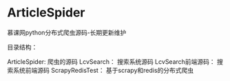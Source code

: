 # ArticleSpider
慕课网python分布式爬虫源码-长期更新维护

目录结构：
  
  ArticleSpider: 爬虫的源码
  LcvSearch： 搜索系统源码
  LcvSearch前端源码： 搜索系统前端源码
  ScrapyRedisTest： 基于scrapy和redis的分布式爬虫
